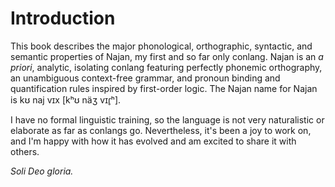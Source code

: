 # Introduction

This book describes the major phonological, orthographic, syntactic, and
semantic properties of Najan, my first and so far only conlang. Najan is an _a
priori_, analytic, isolating conlang featuring perfectly phonemic orthography,
an unambiguous context-free grammar, and pronoun binding and quantification
rules inspired by first-order logic. The Najan name for Najan is <naj>kʊ naj
vɪx</naj> [kʰʊ näʒ vɪɾ̥ʰ].

I have no formal linguistic training, so the language is not very naturalistic
or elaborate as far as conlangs go. Nevertheless, it's been a joy to work on,
and I'm happy with how it has evolved and am excited to share it with others.

_Soli Deo gloria._
